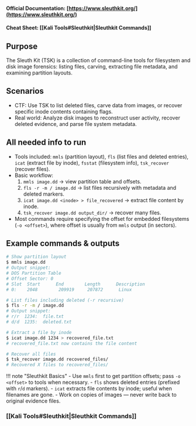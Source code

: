 #### Official Documentation: [https://www.sleuthkit.org/](https://www.sleuthkit.org/)
#### Cheat Sheet: [[Kali Tools#Sleuthkit|Sleuthkit Commands]]
## Purpose
The Sleuth Kit (TSK) is a collection of command-line tools for filesystem and disk image forensics: listing files, carving, extracting file metadata, and examining partition layouts.

## Scenarios
- CTF: Use TSK to list deleted files, carve data from images, or recover specific inode contents containing flags.  
- Real world: Analyze disk images to reconstruct user activity, recover deleted evidence, and parse file system metadata.

## All needed info to run
- Tools included: `mmls` (partition layout), `fls` (list files and deleted entries), `icat` (extract file by inode), `fsstat` (filesystem info), `tsk_recover` (recover files).  
- Basic workflow:
  1. `mmls image.dd` → view partition table and offsets.  
  2. `fls -r -m / image.dd` → list files recursively with metadata and deleted markers.  
  3. `icat image.dd <inode> > file_recovered` → extract file content by inode.  
  4. `tsk_recover image.dd output_dir/` → recover many files.  
- Most commands require specifying the offset for embedded filesystems (`-o <offset>`), where offset is usually from `mmls` output (in sectors).

## Example commands & outputs
```bash
# Show partition layout
$ mmls image.dd
# Output snippet:
# DOS Partition Table
# Offset Sector: 0
# Slot  Start      End        Length      Description
# 0:    2048        209919     207872      Linux

# List files including deleted (-r recursive)
$ fls -r -m / image.dd
# Output snippet:
# r/r  1234:  file.txt
# d/d  1235:  deleted.txt

# Extract a file by inode
$ icat image.dd 1234 > recovered_file.txt
# recovered_file.txt now contains the file content

# Recover all files
$ tsk_recover image.dd recovered_files/
# Recovered X files to recovered_files/
```

!!! note "Sleuthkit Basics"
	- Use `mmls` first to get partition offsets; pass `-o <offset>` to tools when necessary.
	- `fls` shows deleted entries (prefixed with `r`/`d` markers).
	- `icat` extracts file contents by inode; useful when filenames are gone.
	- Work on copies of images — never write back to original evidence files.

### [[Kali Tools#Sleuthkit|Sleuthkit Commands]]
